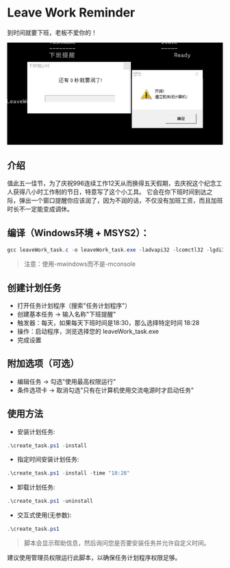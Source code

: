# Leave Work Reminder

到时间就要下班，老板不爱你的！

![](./img/LWR.PNG)

## 介绍

值此五一佳节，为了庆祝996连续工作12天从而换得五天假期，去庆祝这个纪念工人获得八小时工作制的节日，特意写了这个小工具。
它会在你下班时间到达之际，弹出一个窗口提醒你应该润了，因为不润的话，不仅没有加班工资，而且加班时长不一定能变成调休。

## 编译（Windows环境 + MSYS2）：

```powershell
gcc leaveWork_task.c -o leaveWork_task.exe -ladvapi32 -lcomctl32 -lgdi32 -luxtheme -mwindows
```

> 注意：使用-mwindows而不是-mconsole

## 创建计划任务

- 打开任务计划程序（搜索"任务计划程序"）
- 创建基本任务 → 输入名称"下班提醒"
- 触发器：每天，如果每天下班时间是18:30，那么选择特定时间 18:28
- 操作：启动程序，浏览选择您的 leaveWork_task.exe
- 完成设置

## 附加选项（可选）

- 编辑任务 → 勾选"使用最高权限运行"
- 条件选项卡 → 取消勾选"只有在计算机使用交流电源时才启动任务"

## 使用方法

- 安装计划任务:

```powershell
.\create_task.ps1 -install
```

- 指定时间安装计划任务:

```powershell
.\create_task.ps1 -install -time "18:28"
```

- 卸载计划任务:

```powershell
.\create_task.ps1 -uninstall
```

- 交互式使用(无参数):

```powershell
.\create_task.ps1
```
> 脚本会显示帮助信息，然后询问您是否要安装任务并允许自定义时间。

建议使用管理员权限运行此脚本，以确保任务计划程序权限足够。

